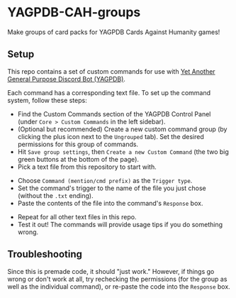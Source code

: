 # YAGPDB-CAH-groups
Make groups of card packs for YAGPDB Cards Against Humanity games!

## Setup
This repo contains a set of custom commands for use with [Yet Another General Purpose Discord Bot (YAGPDB)](https://yagpdb.xyz).

Each command has a corresponding text file. To set up the command system, follow these steps:
- Find the Custom Commands section of the YAGPDB Control Panel (under `Core > Custom Commands` in the left sidebar).
- (Optional but recommended) Create a new custom command group (by clicking the plus icon next to the `Ungrouped` tab). Set the desired permissions for this group of commands.
- Hit `Save group settings`, then `Create a new Custom Command` (the two big green buttons at the bottom of the page).
- Pick a text file from this repository to start with.
 + Choose `Command (mention/cmd prefix)` as the `Trigger type`.
 + Set the command's trigger to the name of the file you just chose (without the `.txt` ending).
 + Paste the contents of the file into the command's `Response` box.
- Repeat for all other text files in this repo.
- Test it out! The commands will provide usage tips if you do something wrong.

## Troubleshooting
Since this is premade code, it should "just work."
However, if things go wrong or don't work at all, try rechecking the permissions (for the group as well as the individual command), or re-paste the code into the `Response` box.
